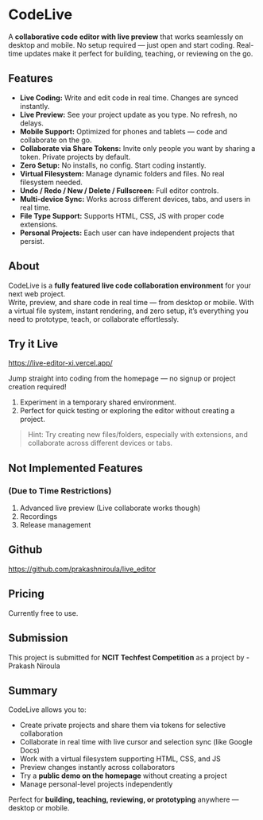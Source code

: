 # CodeLive

A **collaborative code editor with live preview** that works seamlessly on desktop and mobile. No setup required — just open and start coding. Real-time updates make it perfect for building, teaching, or reviewing on the go.



## Features

- **Live Coding:** Write and edit code in real time. Changes are synced instantly.  
- **Live Preview:** See your project update as you type. No refresh, no delays.  
- **Mobile Support:** Optimized for phones and tablets — code and collaborate on the go.  
- **Collaborate via Share Tokens:** Invite only people you want by sharing a token. Private projects by default.  
- **Zero Setup:** No installs, no config. Start coding instantly.  
- **Virtual Filesystem:** Manage dynamic folders and files. No real filesystem needed.  
- **Undo / Redo / New / Delete / Fullscreen:** Full editor controls.  
- **Multi-device Sync:** Works across different devices, tabs, and users in real time.  
- **File Type Support:** Supports HTML, CSS, JS with proper code extensions.  
- **Personal Projects:** Each user can have independent projects that persist.  



## About

CodeLive is a **fully featured live code collaboration environment** for your next web project.  
Write, preview, and share code in real time — from desktop or mobile. With a virtual file system, instant rendering, and zero setup, it’s everything you need to prototype, teach, or collaborate effortlessly.



## Try it Live

https://live-editor-xi.vercel.app/

Jump straight into coding from the homepage — no signup or project creation required!  

1. Experiment in a temporary shared environment.  
2. Perfect for quick testing or exploring the editor without creating a project.  

> Hint: Try creating new files/folders, especially with extensions, and collaborate across different devices or tabs.



## Not Implemented Features
### (Due to Time Restrictions)

1. Advanced live preview (Live collaborate works though)  
2. Recordings  
3. Release management  



## Github
https://github.com/prakashniroula/live_editor


## Pricing

Currently free to use.


## Submission

This project is submitted for **NCIT Techfest Competition** as a project by - Prakash Niroula


## Summary

CodeLive allows you to:  
- Create private projects and share them via tokens for selective collaboration  
- Collaborate in real time with live cursor and selection sync (like Google Docs)  
- Work with a virtual filesystem supporting HTML, CSS, and JS  
- Preview changes instantly across collaborators  
- Try a **public demo on the homepage** without creating a project  
- Manage personal-level projects independently  

Perfect for **building, teaching, reviewing, or prototyping** anywhere — desktop or mobile.
